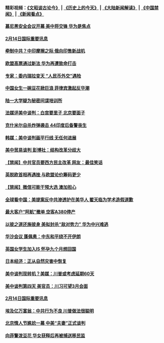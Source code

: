#### 精彩视频：[《文昭谈古论今》](http://45.76.195.252/wenzhao) | [《历史上的今天》](http://45.76.195.252/today-in-history) | [《大陆新闻解读》](http://45.76.195.252/ntdtv-comedy) | [《中国禁闻》](http://45.76.195.252/ntdtv-news) | [《新闻看点》](http://45.76.195.252/news-insight) 

 #### [慕尼黑安全会议开幕 美中将交锋 华为是焦点](../pages/prog202/a102512679.md?t=02151837) 



#### [2月14日国际重要讯息](../pages/prog202/a102512558.md?t=02151837) 

#### [牵制中共？中印摩擦之际 俄向印售新战机](../pages/prog202/a102512540.md?t=02151837) 

#### [欧盟高票通过新法  华为再遭致命打击](../pages/prog202/a102512527.md?t=02151837) 

#### [专家：委内瑞拉变天 “人民币外交”遇险](../pages/prog202/a102512511.md?t=02151837) 

#### [中国女生一碗豆花掀巨浪 菲律宾激起反华潮](../pages/prog202/a102512461.md?t=02151837) 

#### [陆一大学疑为秘密间谍培训所](../pages/prog202/a102512393.md?t=02151837) 

#### [法媒评美中谈判：白宫要里子 北京要面子](../pages/prog202/a102512413.md?t=02151837) 

#### [克什米尔自杀炸弹袭击 44印度后备警丧生](../pages/prog202/a102512334.md?t=02151837) 

#### [韩媒：美中谈判画平行线 无任何进展](../pages/prog202/a102512337.md?t=02151837) 


#### [美中贸易谈判 彭博社：结构改革分歧大](../pages/prog202/a102512157.md?t=02151837) 

#### [【禁闻】中共官员要西方民主改革 网友：最佳笑话](../pages/prog202/a102512097.md?t=02151837) 

#### [英脱欧首相再遇挫 与欧盟论价筹码更少](../pages/prog202/a102512099.md?t=02151837) 

#### [【禁闻】微信可能干预大选 澳加担心](../pages/prog202/a102512108.md?t=02151837) 

#### [全球看中国：美提案反中共渗透护在美华人 翟天临为学术造假道歉](../pages/prog202/a102512102.md?t=02151837) 

#### [最大客户“阿航”撤单 空客A380停产](../pages/prog202/a102512033.md?t=02151837) 

#### [以彼之道还施彼身 美拟封杀“敌对势力” 华为中兴难逃](../pages/prog202/a102511935.md?t=02151837) 

#### [华沙会议 蓬佩奥：中东和平绕不开伊朗](../pages/prog202/a102511954.md?t=02151837) 

#### [英国女学生加入IS 怀孕九个月想回国](../pages/prog202/a102511941.md?t=02151837) 


#### [日本经济：正从自然灾害中恢复](../pages/prog202/a102511822.md?t=02151837) 

#### [美中谈判现转机？美媒：川普或考虑延期60天](../pages/prog202/a102511793.md?t=02151837) 

#### [美中谈判第四天 美官员：川习可望3月会面](../pages/prog202/a102511785.md?t=02151837) 

#### [2月14日国际重要讯息](../pages/prog202/a102511773.md?t=02151837) 

#### [埃及亿万富翁：中共行为不良 川普做法很聪明](../pages/prog202/a102511537.md?t=02151837) 

#### [北京情人节尴尬一幕 中美“夫妻”正式谈判](../pages/prog202/a102511668.md?t=02151837) 

#### [向菲警泼豆花 华女获释后再被捕送移民监](../pages/prog202/a102511602.md?t=02151837) 

